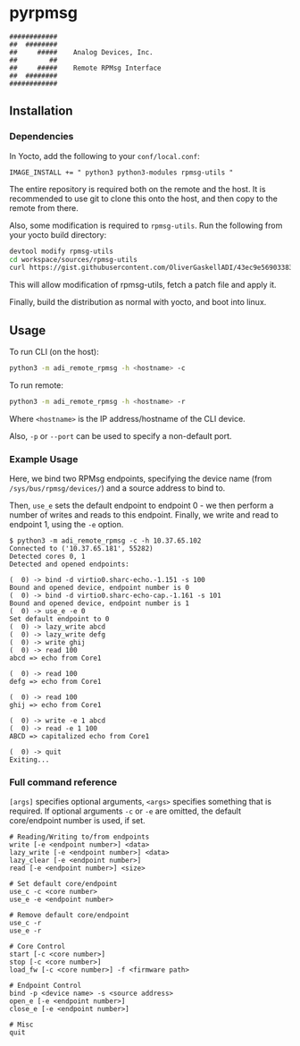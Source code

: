 # pyrpmsg

```
############
##  ########
##     #####    Analog Devices, Inc.
##        ##
##     #####    Remote RPMsg Interface
##  ########
############
```

## Installation

### Dependencies

In Yocto, add the following to your `conf/local.conf`:
```
IMAGE_INSTALL += " python3 python3-modules rpmsg-utils "
```

The entire repository is required both on the remote and the host. It is recommended to use git to clone this onto the host, and then copy to the remote from there.

Also, some modification is required to `rpmsg-utils`. Run the following from your yocto build directory:

```bash
devtool modify rpmsg-utils
cd workspace/sources/rpmsg-utils
curl https://gist.githubusercontent.com/OliverGaskellADI/43ec9e5690338370eba4699d290a70eb/raw/a8681ef49f2510611ec2ffd268a125ea8a2dc0ca/0001-Emit-device-path-after-binding.patch | patch -p1
```

This will allow modification of rpmsg-utils, fetch a patch file and apply it.

Finally, build the distribution as normal with yocto, and boot into linux.

## Usage

To run CLI (on the host):
```bash
python3 -m adi_remote_rpmsg -h <hostname> -c
```

To run remote:
```bash
python3 -m adi_remote_rpmsg -h <hostname> -r
```

Where `<hostname>` is the IP address/hostname of the CLI device.

Also, `-p` or `--port` can be used to specify a non-default port.

### Example Usage

Here, we bind two RPMsg endpoints, specifying the device name (from `/sys/bus/rpmsg/devices/`) and a source address to bind to.

Then, `use_e` sets the default endpoint to endpoint 0 - we then perform a number of writes and reads to this endpoint. Finally, we write and read to endpoint 1, using the `-e` option.

```
$ python3 -m adi_remote_rpmsg -c -h 10.37.65.102
Connected to ('10.37.65.181', 55282)
Detected cores 0, 1
Detected and opened endpoints:

(  0) -> bind -d virtio0.sharc-echo.-1.151 -s 100
Bound and opened device, endpoint number is 0
(  0) -> bind -d virtio0.sharc-echo-cap.-1.161 -s 101
Bound and opened device, endpoint number is 1
(  0) -> use_e -e 0
Set default endpoint to 0
(  0) -> lazy_write abcd
(  0) -> lazy_write defg
(  0) -> write ghij
(  0) -> read 100
abcd => echo from Core1

(  0) -> read 100
defg => echo from Core1

(  0) -> read 100
ghij => echo from Core1

(  0) -> write -e 1 abcd
(  0) -> read -e 1 100
ABCD => capitalized echo from Core1

(  0) -> quit
Exiting...
```

### Full command reference

`[args]` specifies optional arguments, `<args>` specifies something that is required. If optional arguments `-c` or `-e` are omitted, the default core/endpoint number is used, if set.

```
# Reading/Writing to/from endpoints
write [-e <endpoint number>] <data>
lazy_write [-e <endpoint number>] <data>
lazy_clear [-e <endpoint number>]
read [-e <endpoint number>] <size>

# Set default core/endpoint
use_c -c <core number>
use_e -e <endpoint number>

# Remove default core/endpoint
use_c -r
use_e -r

# Core Control
start [-c <core number>]
stop [-c <core number>]
load_fw [-c <core number>] -f <firmware path>

# Endpoint Control
bind -p <device name> -s <source address>
open_e [-e <endpoint number>]
close_e [-e <endpoint number>]

# Misc
quit
```
